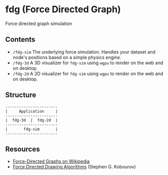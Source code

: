 # fdg (Force Directed Graph)
Force directed graph simulation

## Contents
- `/fdg-sim` The underlying force simulation. Handles your dataset and node's positions based on a simple physics engine.
- `/fdg-3d` A 3D visualizer for `fdg-sim` using `wgpu` to render on the web and on desktop.
- `/fdg-2d` A 2D visualizer for `fdg-sim` using `wgpu` to render on the web and on desktop.

## Structure
```
-----------------------
|     Application     |
-----------------------
|  fdg-3d  |  fdg-2d  |
-----------------------
|       fdg-sim       |
-----------------------
```

## Resources
- [Force-Directed Graphs on Wikipedia](https://en.wikipedia.org/wiki/Force-directed_graph_drawing)
- [Force Directed Drawing Algorithms](https://cs.brown.edu/people/rtamassi/gdhandbook/chapters/force-directed.pdf) (Stephen G. Kobourov)